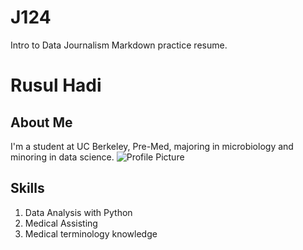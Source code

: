 # J124
Intro to Data Journalism Markdown practice resume.
# Rusul Hadi
## About Me
I'm a student at UC Berkeley, Pre-Med, majoring in microbiology and minoring in data science. 
![Profile Picture](images/profile_picture.png)
## Skills
1. Data Analysis with Python
2. Medical Assisting 
3. Medical terminology knowledge
